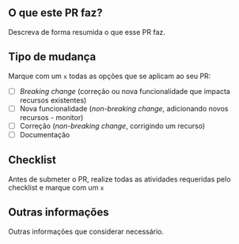 ## O que este PR faz?

Descreva de forma resumida o que esse PR faz.

## Tipo de mudança

Marque com um `x` todas as opções que se aplicam ao seu PR:

- [ ] _Breaking change_ (correção ou nova funcionalidade que impacta recursos existentes)
- [ ] Nova funcionalidade (_non-breaking change_, adicionando novos recursos - monitor)
- [ ] Correção (_non-breaking change_, corrigindo um recurso)
- [ ] Documentação

## Checklist

Antes de submeter o PR, realize todas as atividades requeridas pelo checklist e marque com um `x`

## Outras informações

Outras informações que considerar necessário.

